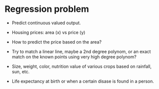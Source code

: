 # Regression problem

* Predict continuous valued output.

* Housing prices: area (x) vs price (y)
* How to predict the price based on the area?
* Try to match a linear line, maybe a 2nd degree polynom, or an exact match on the known points using very high degree polynom?

* Size, weight, color, nutrition value of various crops based on rainfall, sun, etc.
* Life expectancy at birth or when a certain disase is found in a person.



